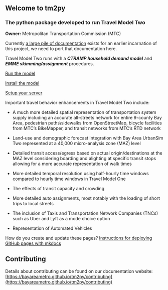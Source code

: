 ## Welcome to tm2py

### The python package developed to run Travel Model Two


**Owner:** Metropolitan Transportation Commission (MTC)

Currently [a large pile of documentation](https://bayareametro.github.io/travel-model-two/develop/) exists for an earlier incarnation of this project, we need to port that documentation here.
 
Travel Model Two runs with a ***CTRAMP household demand model*** and ***EMME skimming/assignment*** procedures.



[Run the model](docs/run.md)

[Install the model](docs/install.md)

[Setup your server](docs/server-setup.md)


Important travel behavior enhancements in Travel Model Two include:

* A much more detailed spatial representation of transportation system supply including an accurate all-streets network for entire 9-county Bay Area, pedestrian paths\sidewalks from OpenStreetMap, bicycle facilities from MTC’s BikeMapper, and transit networks from MTC’s RTD network

* Land-use and demographic forecast integration with Bay Area UrbanSim Two represented at a 40,000 micro-analysis zone (MAZ) level

* Detailed transit access/egress based on actual origin/destinations at the MAZ level considering boarding and alighting at specific transit stops allowing for a more accurate representation of walk times

* More detailed temporal resolution using half-hourly time windows compared to hourly time windows in Travel Model One

* The effects of transit capacity and crowding

* More detailed auto assignments, most notably with the loading of short trips to local streets

* The inclusion of Taxis and Transportation Network Companies (TNCs) such as Uber and Lyft as a mode choice option
* Representation of Automated Vehicles


How do you create and update these pages? [Instructions for deploying GitHub pages with mkdocs](https://www.mkdocs.org/user-guide/deploying-your-docs/)


## Contributing

Details about contributing can be found on our documentation website: [https://bayareametro.github.io/tm2py/contributing](https://bayareametro.github.io/tm2py/contributing)

